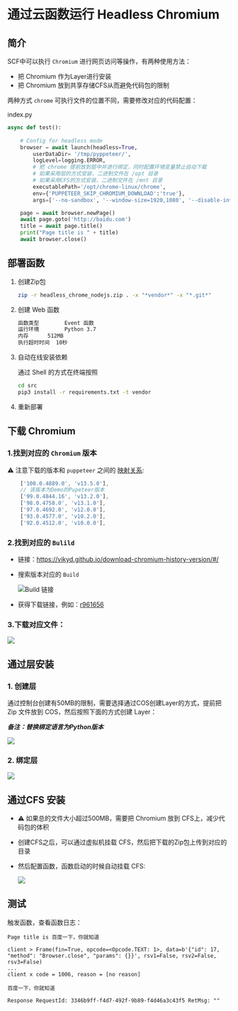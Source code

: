 # 通过云函数运行 Headless Chromium


## 简介

SCF中可以执行 `Chromium` 进行网页访问等操作，有两种使用方法：

- 把 Chromium 作为Layer进行安装
- 把 Chromium 放到共享存储CFS从而避免代码包的限制

两种方式 `chrome` 可执行文件的位置不同，需要修改对应的代码配置：

index.py

```python
async def test():
    
    # Config for headless mode
    browser = await launch(headless=True, 
        userDataDir= '/tmp/pyppeteer/', 
        logLevel=logging.ERROR, 
        # 把 chrome 提前放到层中并进行绑定，同时配置环境变量禁止自动下载
        # 如果采用层的方式安装，二进制文件在 /opt 目录
        # 如果采用CFS的方式安装，二进制文件在 /mnt 目录
        executablePath='/opt/chrome-linux/chrome', 
        env={'PUPPETEER_SKIP_CHROMIUM_DOWNLOAD':'true'}, 
        args=['--no-sandbox', '--window-size=1920,1080', '--disable-infobars'])

    page = await browser.newPage()
    await page.goto('http://baidu.com')
    title = await page.title()
    print("Page title is " + title)
    await browser.close()
```

## 部署函数

1. 创建Zip包

    ```bash
    zip -r headless_chrome_nodejs.zip . -x "*vendor*" -x "*.git*"
    ```
2. 创建 Web 函数

    ```bash
    函数类型	    Event 函数
    运行环境	    Python 3.7
    内存	    512MB
    执行超时时间  10秒
    ```

3. 自动在线安装依赖

    通过 Shell 的方式在终端按照

    ```bash
    cd src
    pip3 install -r requirements.txt -t vendor
    ```
4. 重新部署

## 下载 Chromium

### 1.找到对应的 `Chromium` 版本

⚠️ 注意下载的版本和 `puppeteer` 之间的 [映射关系](https://github.com/puppeteer/puppeteer/blob/main/versions.js):

```js
    ['100.0.4889.0', 'v13.5.0'],
    // 该版本为Demo的Pupeteer版本
    ['99.0.4844.16', 'v13.2.0'],
    ['98.0.4758.0', 'v13.1.0'],
    ['97.0.4692.0', 'v12.0.0'],
    ['93.0.4577.0', 'v10.2.0'],
    ['92.0.4512.0', 'v10.0.0'],
```

### 2.找到对应的 `Bulild` 

- 链接：https://vikyd.github.io/download-chromium-history-version/#/
- 搜索版本对应的 `Build`

  ![Build 链接](https://user-images.githubusercontent.com/251222/158581688-b5a390aa-e969-4181-a8cc-428c65bf839a.png)

- 获得下载链接，例如：[r961656](https://www.googleapis.com/download/storage/v1/b/chromium-browser-snapshots/o/Linux_x64%2F961656%2Fchrome-linux.zip)

### 3.下载对应文件：

![](https://user-images.githubusercontent.com/251222/158582196-fb7c90bc-75b0-40f1-9d3a-cbf78611781f.png)


## 通过层安装

### 1. 创建层

通过控制台创建有50MB的限制，需要选择通过COS创建Layer的方式，提前把 Zip 文件放到 COS，然后按照下面的方式创建 Layer：

***备注：替换绑定语言为Python版本*** 


![](https://user-images.githubusercontent.com/251222/158583758-530e1d1d-41a1-4e38-82c4-3eb1f6c59aa3.png)

### 2. 绑定层

![](https://user-images.githubusercontent.com/251222/158590530-f592f3d2-a47a-421b-bc5d-230c963178a4.png)


## 通过CFS 安装

- ⚠️ 如果总的文件大小超过500MB，需要把 Chromium 放到 CFS上，减少代码包的体积
- 创建CFS之后，可以通过虚拟机挂载 CFS，然后把下载的Zip包上传到对应的目录
- 然后配置函数，函数启动的时候自动挂载 CFS:

  ![](https://user-images.githubusercontent.com/251222/158591094-ef6d5595-ee95-4594-b99c-0e85ee98e1d8.png)

## 测试

触发函数，查看函数日志：

```
Page title is 百度一下，你就知道

client > Frame(fin=True, opcode=<Opcode.TEXT: 1>, data=b'{"id": 17, "method": "Browser.close", "params": {}}', rsv1=False, rsv2=False, rsv3=False)
...
client x code = 1006, reason = [no reason]

百度一下，你就知道

Response RequestId: 3346b9ff-f4d7-492f-9b89-f4d46a3c43f5 RetMsg: ""
```
